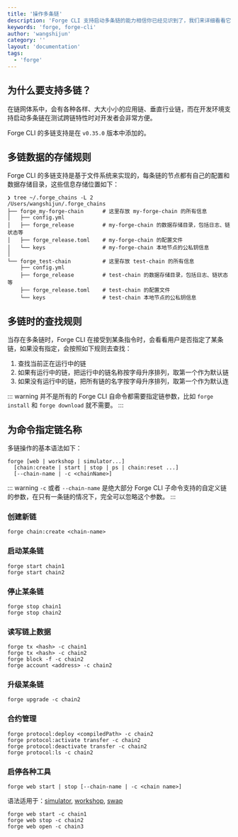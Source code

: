 ```yaml
---
title: '操作多条链'
description: 'Forge CLI 支持启动多条链的能力相信你已经见识到了，我们来详细看看它的语法'
keywords: 'forge, forge-cli'
author: 'wangshijun'
category: ''
layout: 'documentation'
tags:
  - 'forge'
---
```


## 为什么要支持多链？

在链网体系中，会有各种各样、大大小小的应用链、垂直行业链，而在开发环境支持启动多条链在测试跨链特性时对开发者会非常方便。

Forge CLI 的多链支持是在 `v0.35.0` 版本中添加的。

## 多链数据的存储规则

Forge CLI 的多链支持是基于文件系统来实现的，每条链的节点都有自己的配置和数据存储目录，这些信息存储位置如下：

```shell
❯ tree ~/.forge_chains -L 2
/Users/wangshijun/.forge_chains
├── forge_my-forge-chain      # 这里存放 my-forge-chain 的所有信息
│   ├── config.yml
│   ├── forge_release         # my-forge-chain 的数据存储目录，包括日志、链状态等
│   ├── forge_release.toml    # my-forge-chain 的配置文件
│   └── keys                  # my-forge-chain 本地节点的公私钥信息
│
└── forge_test-chain          # 这里存放 test-chain 的所有信息
    ├── config.yml
    ├── forge_release         # test-chain 的数据存储目录，包括日志、链状态等
    ├── forge_release.toml    # test-chain 的配置文件
    └── keys                  # test-chain 本地节点的公私钥信息
```

## 多链时的查找规则

当存在多条链时，Forge CLI 在接受到某条指令时，会看看用户是否指定了某条链，如果没有指定，会按照如下规则去查找：

1. 查找当前正在运行中的链
2. 如果有运行中的链，把运行中的链名称按字母升序排列，取第一个作为默认链
3. 如果没有运行中的链，把所有链的名字按字母升序排列，取第一个作为默认连

::: warning
并不是所有的 Forge CLI 自命令都需要指定链参数，比如 `forge install` 和 `forge download` 就不需要。
:::

## 为命令指定链名称

多链操作的基本语法如下：

```shell
forge [web | workshop | simulator...]
  [chain:create | start | stop | ps | chain:reset ...]
  [--chain-name | -c <chainName>]

```

::: warning
`-c` 或者 `--chain-name` 是绝大部分 Forge CLI 子命令支持的自定义链的参数，在只有一条链的情况下，完全可以忽略这个参数。
:::

### 创建新链

```shell
forge chain:create <chain-name>
```

### 启动某条链

```shell
forge start chain1
forge start chain2
```

### 停止某条链

```shell
forge stop chain1
forge stop chain2
```

### 读写链上数据

```shell
forge tx <hash> -c chain1
forge tx <hash> -c chain2
forge block -f -c chain2
forge account <address> -c chain2
```

### 升级某条链

```shell
forge upgrade -c chain2
```

### 合约管理

```shell
forge protocol:deploy <compiledPath> -c chain2
forge protocol:activate transfer -c chain2
forge protocol:deactivate transfer -c chain2
forge protocol:ls -c chain2
```

### 启停各种工具

`forge web start | stop [--chain-name | -c <chain name>]`

语法适用于：[simulator](../../8-explorer-other-tooling/simulator), [workshop](../../8-explorer-other-tooling/dapp-workshop), [swap](../../8-explorer-other-tooling/forge-swap-service)

```shell
forge web start -c chain1
forge web stop -c chain2
forge web open -c chain3
```
